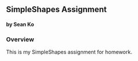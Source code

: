 ## SimpleShapes Assignment
#### by Sean Ko



### Overview
This is my SimpleShapes assignment for homework.
